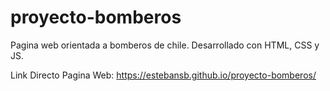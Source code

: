 # proyecto-bomberos
Pagina web orientada a bomberos de chile.
Desarrollado con HTML, CSS y JS.

Link Directo Pagina Web: 
https://estebansb.github.io/proyecto-bomberos/
